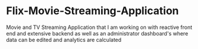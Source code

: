 # Flix-Movie-Streaming-Application
Movie and TV Streaming Application that I am working on with reactive front end and extensive backend as well as an administrator dashboard's where data can be edited and analytics are calculated
